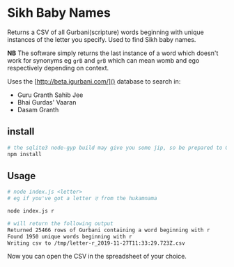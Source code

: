 # Sikh Baby Names

Returns a CSV of all Gurbani(scripture) words beginning with unique instances of the letter you specify.  Used to find Sikh baby names.

**NB** The software simply returns the last instance of a word which doesn't work for synonyms eg
`grB` and `grB` which can mean womb and ego respectively depending on context.

Uses the [http://beta.igurbani.com/]() database to search in:
- Guru Granth Sahib Jee
- Bhai Gurdas' Vaaran
- Dasam Granth

## install

```bash
# the sqlite3 node-gyp build may give you some jip, so be prepared to Google
npm install
```

## Usage

```bash
# node index.js <letter>
# eg if you've got a letter ਰ from the hukamnama

node index.js r

# will return the following output
Returned 25466 rows of Gurbani containing a word beginning with r
Found 1950 unique words beginning with r
Writing csv to /tmp/letter-r_2019-11-27T11:33:29.723Z.csv

```
Now you can open the CSV in the spreadsheet of your choice.
